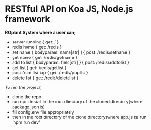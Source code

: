 # RESTful API on Koa JS, Node.js framework

**ROplant System where a user can;**
- server running { get: / }
- redis home { get: /redis }
- set name { bodyparam: name[str] } { post: /redis/setname }
- get name { get: /redis/getname }
- add to list { bodyparam: field[str] } { post: /redis/addtolist }
- get list { get: /redis/getlist }
- post from list top  { get: /redis/poplist }
- delete list { get: /redis/deletelist }

_To run the project;_ 
- clone the repo
- run npm install in the root directory of the cloned directory(where package.json is)
- fill config.env file appropriately 
- then in the root directory of the clone directory(where app.js is) run 'npm run dev'
